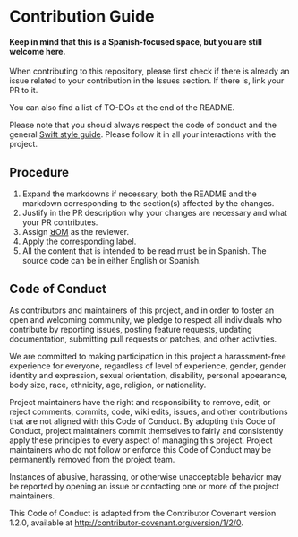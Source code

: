 # Contribution Guide
#### Keep in mind that this is a Spanish-focused space, but you are still welcome here.

When contributing to this repository, please first check if there is already an issue related to your contribution in the Issues section. If there is, link your PR to it.

You can also find a list of TO-DOs at the end of the README.

Please note that you should always respect the code of conduct and the general [Swift style guide](https://google.github.io/swift/). Please follow it in all your interactions with the project.

## Procedure
1. Expand the markdowns if necessary, both the README and the markdown corresponding to the section(s) affected by the changes.
2. Justify in the PR description why your changes are necessary and what your PR contributes.
3. Assign [ꓤOM](https://github.com/ROMthesheep) as the reviewer.
4. Apply the corresponding label.
5. All the content that is intended to be read must be in Spanish. The source code can be in either English or Spanish.

## Code of Conduct

As contributors and maintainers of this project, and in order to foster an open and welcoming community, we pledge to respect all individuals who contribute by reporting issues, posting feature requests, updating documentation, submitting pull requests or patches, and other activities.

We are committed to making participation in this project a harassment-free experience for everyone, regardless of level of experience, gender, gender identity and expression, sexual orientation, disability, personal appearance, body size, race, ethnicity, age, religion, or nationality.

Project maintainers have the right and responsibility to remove, edit, or reject comments, commits, code, wiki edits, issues, and other contributions that are not aligned with this Code of Conduct. By adopting this Code of Conduct, project maintainers commit themselves to fairly and consistently apply these principles to every aspect of managing this project. Project maintainers who do not follow or enforce this Code of Conduct may be permanently removed from the project team.

Instances of abusive, harassing, or otherwise unacceptable behavior may be reported by opening an issue or contacting one or more of the project maintainers.

This Code of Conduct is adapted from the Contributor Covenant version 1.2.0, available at http://contributor-covenant.org/version/1/2/0.
